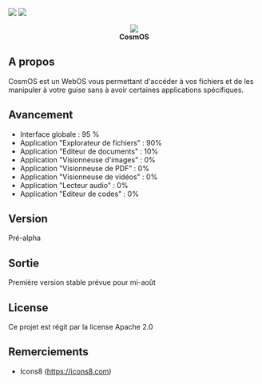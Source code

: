 <a href="https://codeclimate.com/github/Ne0blast/cosmos"><img src="https://codeclimate.com/github/Ne0blast/cosmos/badges/gpa.svg" /></a>
<a href="https://codeclimate.com/github/Ne0blast/cosmos"><img src="https://codeclimate.com/github/Ne0blast/cosmos/badges/issue_count.svg" /></a>

<div align="center"><img src="http://img11.hostingpics.net/pics/152407logo.png" /></div>

<div align="center" font-size="32px"><b>CosmOS</b></div>

## A propos
CosmOS est un WebOS vous permettant d'accéder à vos fichiers et de les manipuler à votre guise sans à avoir certaines applications spécifiques.

## Avancement
- Interface globale : 95 %
- Application "Explorateur de fichiers" : 90%
- Application "Editeur de documents" : 10%
- Application "Visionneuse d'images" : 0%
- Application "Visionneuse de PDF" : 0%
- Application "Visionneuse de vidéos" : 0%
- Application "Lecteur audio" : 0%
- Application "Editeur de codes" : 0%

## Version
Pré-alpha

## Sortie
Première version stable prévue pour mi-août

## License
Ce projet est régit par la license Apache 2.0

## Remerciements
- Icons8 (https://icons8.com)
